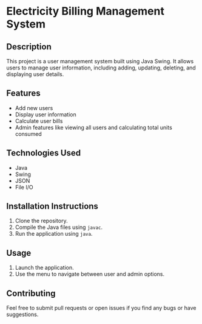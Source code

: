 # Electricity Billing Management System

## Description
This project is a user management system built using Java Swing. It allows users to manage user information, including adding, updating, deleting, and displaying user details.

## Features
- Add new users
- Display user information
- Calculate user bills
- Admin features like viewing all users and calculating total units consumed

## Technologies Used
- Java
- Swing
- JSON
- File I/O

## Installation Instructions
1. Clone the repository.
2. Compile the Java files using `javac`.
3. Run the application using `java`.

## Usage
1. Launch the application.
2. Use the menu to navigate between user and admin options.

## Contributing
Feel free to submit pull requests or open issues if you find any bugs or have suggestions.
